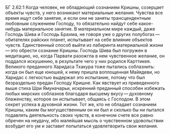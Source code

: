 БГ 2.62:1	Когда человек, не обладающий сознанием Кришны, созерцает объекты чувств, у него возникают материальные желания. Чувства все время ищут себе занятие, и если они не заняты трансцендентным любовным служением Господу, то обязательно найдут себе какое-нибудь материальное занятие. В материальном мире каждый, даже Господь Шива и Господь Брахма, не говоря уже о других полубогах — обитателях райских планет, испытывает на себе влияние объектов чувств. Единственный способ выйти из лабиринта материальной жизни — это обрести сознание Кришны. Господь Шива был погружен в медитацию, но, когда Парвати разожгла в нем чувственное желание, он поддался искушению, в результате чего у них родился Карттикея. Великого преданного Харидаса Тхакура тоже пытались соблазнить: когда он был еще юношей, к нему пришла воплощенная Майядеви, но Харидас с легкостью выдержал это испытание, потому что был безраздельно предан Господу Кришне. Как явствует из приведенного выше стиха Шри Ямуначарьи, искренний преданный способен избежать любых мирских соблазнов благодаря высшему вкусу — духовному блаженству, которое он испытывает, общаясь с Господом. В этом секрет успеха в духовной жизни. Тот же, кто не обладает сознанием Кришны, каким бы могущественным он ни был и сколько бы ни пытался подавлять деятельность своих чувств, в конечном счете все равно обречен на неудачу, ибо малейшая мысль о чувственном удовольствии возбудит его ум и заставит попытаться удовлетворить свои желания.